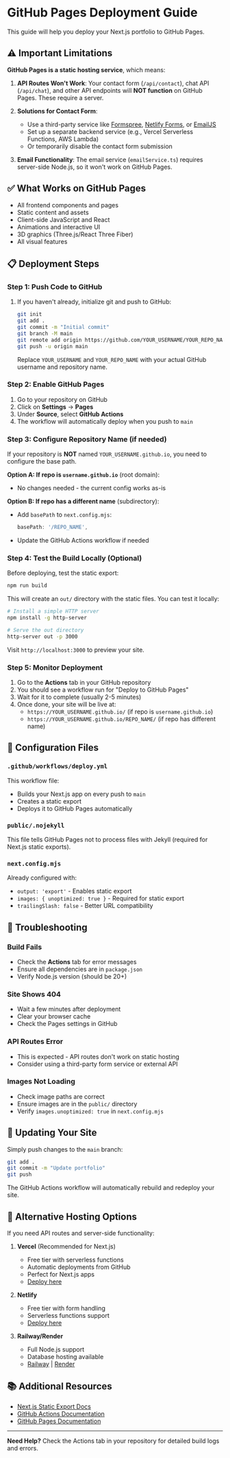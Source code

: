 # GitHub Pages Deployment Guide

This guide will help you deploy your Next.js portfolio to GitHub Pages.

## ⚠️ Important Limitations

**GitHub Pages is a static hosting service**, which means:

1. **API Routes Won't Work**: Your contact form (`/api/contact`), chat API (`/api/chat`), and other API endpoints will **NOT function** on GitHub Pages. These require a server.

2. **Solutions for Contact Form**:
   - Use a third-party service like [Formspree](https://formspree.io/), [Netlify Forms](https://www.netlify.com/products/forms/), or [EmailJS](https://www.emailjs.com/)
   - Set up a separate backend service (e.g., Vercel Serverless Functions, AWS Lambda)
   - Or temporarily disable the contact form submission

3. **Email Functionality**: The email service (`emailService.ts`) requires server-side Node.js, so it won't work on GitHub Pages.

## ✅ What Works on GitHub Pages

- All frontend components and pages
- Static content and assets
- Client-side JavaScript and React
- Animations and interactive UI
- 3D graphics (Three.js/React Three Fiber)
- All visual features

## 📋 Deployment Steps

### Step 1: Push Code to GitHub

1. If you haven't already, initialize git and push to GitHub:
   ```bash
   git init
   git add .
   git commit -m "Initial commit"
   git branch -M main
   git remote add origin https://github.com/YOUR_USERNAME/YOUR_REPO_NAME.git
   git push -u origin main
   ```

   Replace `YOUR_USERNAME` and `YOUR_REPO_NAME` with your actual GitHub username and repository name.

### Step 2: Enable GitHub Pages

1. Go to your repository on GitHub
2. Click on **Settings** → **Pages**
3. Under **Source**, select **GitHub Actions**
4. The workflow will automatically deploy when you push to `main`

### Step 3: Configure Repository Name (if needed)

If your repository is **NOT** named `YOUR_USERNAME.github.io`, you need to configure the base path.

**Option A: If repo is `username.github.io`** (root domain):
- No changes needed - the current config works as-is

**Option B: If repo has a different name** (subdirectory):
- Add `basePath` to `next.config.mjs`:
  ```javascript
  basePath: '/REPO_NAME',
  ```
- Update the GitHub Actions workflow if needed

### Step 4: Test the Build Locally (Optional)

Before deploying, test the static export:

```bash
npm run build
```

This will create an `out/` directory with the static files. You can test it locally:

```bash
# Install a simple HTTP server
npm install -g http-server

# Serve the out directory
http-server out -p 3000
```

Visit `http://localhost:3000` to preview your site.

### Step 5: Monitor Deployment

1. Go to the **Actions** tab in your GitHub repository
2. You should see a workflow run for "Deploy to GitHub Pages"
3. Wait for it to complete (usually 2-5 minutes)
4. Once done, your site will be live at:
   - `https://YOUR_USERNAME.github.io/` (if repo is `username.github.io`)
   - `https://YOUR_USERNAME.github.io/REPO_NAME/` (if repo has different name)

## 🔧 Configuration Files

### `.github/workflows/deploy.yml`
This workflow file:
- Builds your Next.js app on every push to `main`
- Creates a static export
- Deploys it to GitHub Pages automatically

### `public/.nojekyll`
This file tells GitHub Pages not to process files with Jekyll (required for Next.js static exports).

### `next.config.mjs`
Already configured with:
- `output: 'export'` - Enables static export
- `images: { unoptimized: true }` - Required for static export
- `trailingSlash: false` - Better URL compatibility

## 🐛 Troubleshooting

### Build Fails
- Check the **Actions** tab for error messages
- Ensure all dependencies are in `package.json`
- Verify Node.js version (should be 20+)

### Site Shows 404
- Wait a few minutes after deployment
- Clear your browser cache
- Check the Pages settings in GitHub

### API Routes Error
- This is expected - API routes don't work on static hosting
- Consider using a third-party form service or external API

### Images Not Loading
- Check image paths are correct
- Ensure images are in the `public/` directory
- Verify `images.unoptimized: true` in `next.config.mjs`

## 🔄 Updating Your Site

Simply push changes to the `main` branch:

```bash
git add .
git commit -m "Update portfolio"
git push
```

The GitHub Actions workflow will automatically rebuild and redeploy your site.

## 📝 Alternative Hosting Options

If you need API routes and server-side functionality:

1. **Vercel** (Recommended for Next.js)
   - Free tier with serverless functions
   - Automatic deployments from GitHub
   - Perfect for Next.js apps
   - [Deploy here](https://vercel.com)

2. **Netlify**
   - Free tier with form handling
   - Serverless functions support
   - [Deploy here](https://netlify.com)

3. **Railway/Render**
   - Full Node.js support
   - Database hosting available
   - [Railway](https://railway.app) | [Render](https://render.com)

## 📚 Additional Resources

- [Next.js Static Export Docs](https://nextjs.org/docs/app/building-your-application/deploying/static-exports)
- [GitHub Actions Documentation](https://docs.github.com/en/actions)
- [GitHub Pages Documentation](https://docs.github.com/en/pages)

---

**Need Help?** Check the Actions tab in your repository for detailed build logs and errors.

